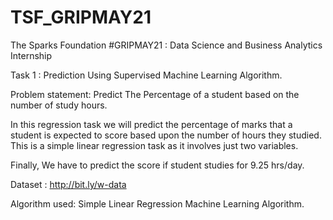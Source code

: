 # TSF_GRIPMAY21

The Sparks Foundation #GRIPMAY21 : Data Science and Business Analytics Internship

Task 1 : Prediction Using Supervised Machine Learning Algorithm.

Problem statement: Predict The Percentage of a student based on the number of study hours.

In this regression task we will predict the percentage of marks that a student is expected to score based upon the number of hours they studied. This is a simple linear regression task as it involves just two variables.

Finally, We have to predict the score if student studies for 9.25 hrs/day.

Dataset : http://bit.ly/w-data

Algorithm used: Simple Linear Regression Machine Learning Algorithm.
